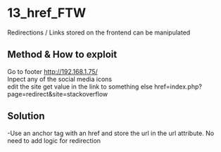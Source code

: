 # 13_href_FTW
Redirections / Links stored on the frontend can be manipulated

## Method & How to exploit
Go to footer http://192.168.1.75/  
Inpect any of the social media icons  
edit the site get value in the link to something else
href=index.php?page=redirect&site=stackoverflow

## Solution
-Use an anchor tag with an href and store the url in the url attribute. No need
to add logic for redirection
